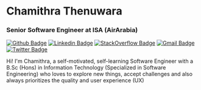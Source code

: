 # Chamithra Thenuwara <!-- :man_technologist: -->
### Senior Software Engineer at ISA (AirArabia)

[![Github Badge](https://img.shields.io/badge/-Github-000?style=flat-square&logo=Github&logoColor=white&link=https://github.com/crteezy)](https://github.com/crteezy)
[![Linkedin Badge](https://img.shields.io/badge/-LinkedIn-blue?style=flat-square&logo=Linkedin&logoColor=white&link=https://www.linkedin.com/in/chamithra/)](https://www.linkedin.com/in/chamithra/)
[![StackOverflow Badge](https://img.shields.io/badge/-StackOverflow-orange?style=flat-square&logo=stackoverflow&logoColor=white&link=https://stackoverflow.com/users/story/2287769)](https://stackoverflow.com/users/story/2287769)
[![Gmail Badge](https://img.shields.io/badge/-Gmail-c14438?style=flat-square&logo=Gmail&logoColor=white&link=mailto:chamithra@gmail.com)](mailto:chamithra@gmail.com)
[![Twitter Badge](https://img.shields.io/badge/-twitter-blue?style=flat-square&logo=Twitter&logoColor=white&link=https://twitter.com/crteezy)](https://twitter.com/crteezy)

Hi! I'm Chamithra, a self-motivated, self-learning Software Engineer with a B.Sc (Hons) in Information Technology (Specialized in Software Engineering) who loves to explore new things, accept challenges and also always prioritizes the quality and user experience (UX)

<!--
**crteezy/crteezy** is a ✨ _special_ ✨ repository because its `README.md` (this file) appears on your GitHub profile.

Here are some ideas to get you started:

- 🔭 I’m currently working on ...
- 🌱 I’m currently learning ...
- 👯 I’m looking to collaborate on ...
- 🤔 I’m looking for help with ...
- 💬 Ask me about ...
- 📫 How to reach me: ...
- 😄 Pronouns: ...
- ⚡ Fun fact: ...
-->
